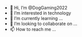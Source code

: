 - 👋 Hi, I’m @DogGaming2022
- 👀 I’m interested in technology 
- 🌱 I’m currently learning ...
- 💞️ I’m looking to collaborate on ...
- 📫 How to reach me ...

<!---
DogGaming2022/DogGaming2022 is a ✨ special ✨ repository because its `README.md` (this file) appears on your GitHub profile.
You can click the Preview link to take a look at your changes.
--->
